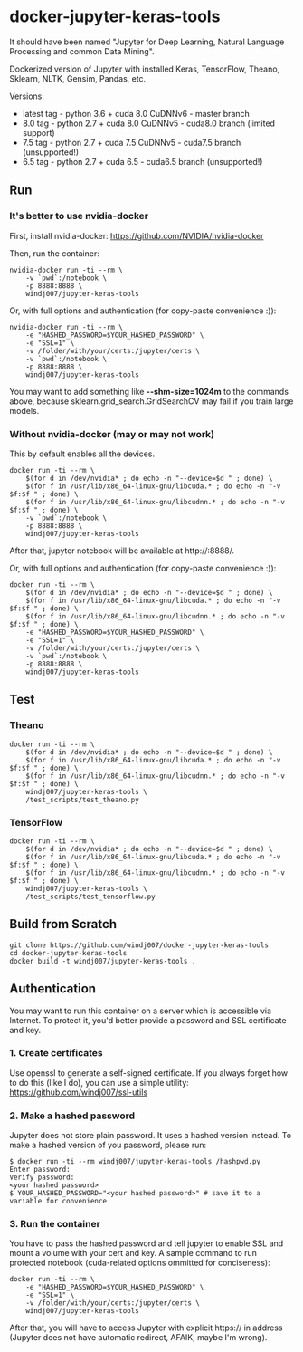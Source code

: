 # docker-jupyter-keras-tools

It should have been named "Jupyter for Deep Learning, Natural Language Processing and common Data Mining".

Dockerized version of Jupyter with installed Keras, TensorFlow, Theano, Sklearn, NLTK, Gensim, Pandas, etc.

Versions:
* latest tag - python 3.6 + cuda 8.0 CuDNNv6 - master branch
* 8.0 tag - python 2.7 + cuda 8.0 CuDNNv5 - cuda8.0 branch (limited support)
* 7.5 tag - python 2.7 + cuda 7.5 CuDNNv5 - cuda7.5 branch (unsupported!)
* 6.5 tag - python 2.7 + cuda 6.5 - cuda6.5 branch (unsupported!)

## Run

### It's better to use nvidia-docker

First, install nvidia-docker: https://github.com/NVIDIA/nvidia-docker

Then, run the container:

    nvidia-docker run -ti --rm \
        -v `pwd`:/notebook \
        -p 8888:8888 \
        windj007/jupyter-keras-tools

Or, with full options and authentication (for copy-paste convenience :)):

    nvidia-docker run -ti --rm \
        -e "HASHED_PASSWORD=$YOUR_HASHED_PASSWORD" \
        -e "SSL=1" \
        -v /folder/with/your/certs:/jupyter/certs \
        -v `pwd`:/notebook \
        -p 8888:8888 \
        windj007/jupyter-keras-tools

You may want to add something like **--shm-size=1024m** to the commands above, because sklearn.grid_search.GridSearchCV may fail if you train large models.


### Without nvidia-docker (may or may not work)

This by default enables all the devices.

    docker run -ti --rm \
        $(for d in /dev/nvidia* ; do echo -n "--device=$d " ; done) \
        $(for f in /usr/lib/x86_64-linux-gnu/libcuda.* ; do echo -n "-v $f:$f " ; done) \
        $(for f in /usr/lib/x86_64-linux-gnu/libcudnn.* ; do echo -n "-v $f:$f " ; done) \
        -v `pwd`:/notebook \
        -p 8888:8888 \
        windj007/jupyter-keras-tools

After that, jupyter notebook will be available at http://<hostname>:8888/.

Or, with full options and authentication (for copy-paste convenience :)):

    docker run -ti --rm \
        $(for d in /dev/nvidia* ; do echo -n "--device=$d " ; done) \
        $(for f in /usr/lib/x86_64-linux-gnu/libcuda.* ; do echo -n "-v $f:$f " ; done) \
        $(for f in /usr/lib/x86_64-linux-gnu/libcudnn.* ; do echo -n "-v $f:$f " ; done) \
        -e "HASHED_PASSWORD=$YOUR_HASHED_PASSWORD" \
        -e "SSL=1" \
        -v /folder/with/your/certs:/jupyter/certs \
        -v `pwd`:/notebook \
        -p 8888:8888 \
        windj007/jupyter-keras-tools

## Test

### Theano

    docker run -ti --rm \
        $(for d in /dev/nvidia* ; do echo -n "--device=$d " ; done) \
        $(for f in /usr/lib/x86_64-linux-gnu/libcuda.* ; do echo -n "-v $f:$f " ; done) \
        $(for f in /usr/lib/x86_64-linux-gnu/libcudnn.* ; do echo -n "-v $f:$f " ; done) \
        windj007/jupyter-keras-tools \
        /test_scripts/test_theano.py


### TensorFlow

    docker run -ti --rm \
        $(for d in /dev/nvidia* ; do echo -n "--device=$d " ; done) \
        $(for f in /usr/lib/x86_64-linux-gnu/libcuda.* ; do echo -n "-v $f:$f " ; done) \
        $(for f in /usr/lib/x86_64-linux-gnu/libcudnn.* ; do echo -n "-v $f:$f " ; done) \
        windj007/jupyter-keras-tools \
        /test_scripts/test_tensorflow.py


## Build from Scratch

    git clone https://github.com/windj007/docker-jupyter-keras-tools
    cd docker-jupyter-keras-tools
    docker build -t windj007/jupyter-keras-tools .


## Authentication

You may want to run this container on a server which is accessible via Internet. To protect it, you'd better provide a password and SSL certificate and key.

### 1. Create certificates

Use openssl to generate a self-signed certificate. If you always forget how to do this (like I do), you can use a simple utility: https://github.com/windj007/ssl-utils


### 2. Make a hashed password

Jupyter does not store plain password. It uses a hashed version instead. To make a hashed version of you password, please run:

    $ docker run -ti --rm windj007/jupyter-keras-tools /hashpwd.py
    Enter password: 
    Verify password: 
    <your hashed password>
    $ YOUR_HASHED_PASSWORD="<your hashed password>" # save it to a variable for convenience

### 3. Run the container

You have to pass the hashed password and tell jupyter to enable SSL and mount a volume with your cert and key. A sample command to run protected notebook (cuda-related options ommitted for conciseness):

    docker run -ti --rm \
        -e "HASHED_PASSWORD=$YOUR_HASHED_PASSWORD" \
        -e "SSL=1" \
        -v /folder/with/your/certs:/jupyter/certs \
        windj007/jupyter-keras-tools

After that, you will have to access Jupyter with explicit https:// in address (Jupyter does not have automatic redirect, AFAIK, maybe I'm wrong).
